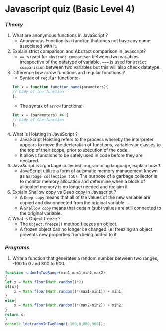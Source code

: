# Javascript quiz  (Basic Level 4)
### _**Theory**_
1. What are anonymous functions in JavaScript ?
    * Anonymous Function is a function that does not have any name associated with it.
2. Explain strict comparison and Abstract comparison in javascript?
    *  `==` is used for `abstract comparison` between two variables irrespective of the datatype of variable. `===` is used for `strict comparision` between two variables but this will also check datatype.
3. Difference b/w arrow functions and regular functions ?
    * Syntax of `regular` functions:-
    ```js
    let x = function function_name(parameters){
    // body of the function
    };
    ```
    * The syntax of `arrow` functions:-
    ```js
    let x = (parameters) => {
	// body of the function
    };
    ```
4. What is Hoisting in JavaScript ?
    * JavaScript Hoisting refers to the process whereby the interpreter appears to move the declaration of functions, variables or classes to the top of their scope, prior to execution of the code.
    * It allows functions to be safely used in code before they are declared.
5. JavaScript is a garbage collected programming language, explain how ?
    * JavaScript utilize a form of automatic memory management known as `Garbage collection (GC)`. The purpose of a garbage collector is to monitor memory allocation and determine when a block of allocated memory is no longer needed and reclaim it
6. Explain Shallow copy vs Deep copy in Javascript ?
    * A `Deep copy` means that all of the values of the new variable are copied and disconnected from the original variable.
    * A `Shallow copy` means that certain (sub) values are still connected to the original variable.
7. What is Object.freeze ?
    * The `Object.freeze()` method freezes an object.
    * A frozen object can no longer be changed i.e. freezing an object prevents new properties from being added to it.
### _**Programs**_
1. Write a function that generates a random number between two ranges, -100 to 0 and 800 to 900.

```js
function radomInTwoRange(min1,max1,min2,max2)
{
let x = Math.floor(Math.random()*2)
if(x){
    x = Math.floor(Math.random()*(max1-min1)) + min1;
}
else{
    x = Math.floor(Math.random()*(max2-min2)) + min2;
}
return x;
}
console.log(radomInTwoRange(-100,0,800,900));
```